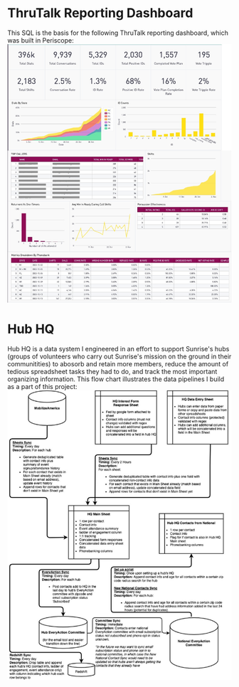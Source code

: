 # ThruTalk Reporting Dashboard
This SQL is the basis for the following ThruTalk reporting dashboard, which was built in Periscope:
![ThruTalk Dashboard](https://github.com/cmdelrio/portfolio/blob/main/images/ThruTalk%20Dashboard.jpg?raw=true)


# Hub HQ
Hub HQ is a data system I engineered in an effort to support Sunrise's hubs (groups of volunteers who carry out Sunrise's mission on the ground in their communitities) to abosorb and retain more members, reduce the amount of tedious spreadsheet tasks they had to do, and track the most important organizing information. This flow chart illustrates the data pipelines I build as a part of this project:
![Hub HQ](https://github.com/cmdelrio/portfolio/blob/main/images/Hub%20HQ.jpg?raw=true)
